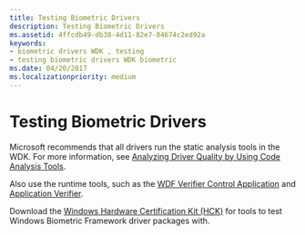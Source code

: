 ```yaml
---
title: Testing Biometric Drivers
description: Testing Biometric Drivers
ms.assetid: 4ffcdb49-db38-4d11-82e7-04674c2ed92a
keywords:
- biometric drivers WDK , testing
- testing biometric drivers WDK biometric
ms.date: 04/20/2017
ms.localizationpriority: medium
---
```


# Testing Biometric Drivers


Microsoft recommends that all drivers run the static analysis tools in the WDK. For more information, see [Analyzing Driver Quality by Using Code Analysis Tools](https://docs.microsoft.com/windows-hardware/drivers).

Also use the runtime tools, such as the [WDF Verifier Control Application](https://docs.microsoft.com/windows-hardware/drivers/devtest/wdf-verifier-control-application) and [Application Verifier](https://docs.microsoft.com/windows-hardware/drivers/devtest/application-verifier).

Download the [Windows Hardware Certification Kit (HCK)](https://go.microsoft.com/fwlink/p/?LinkId=733613) for tools to test Windows Biometric Framework driver packages with.

 

 





